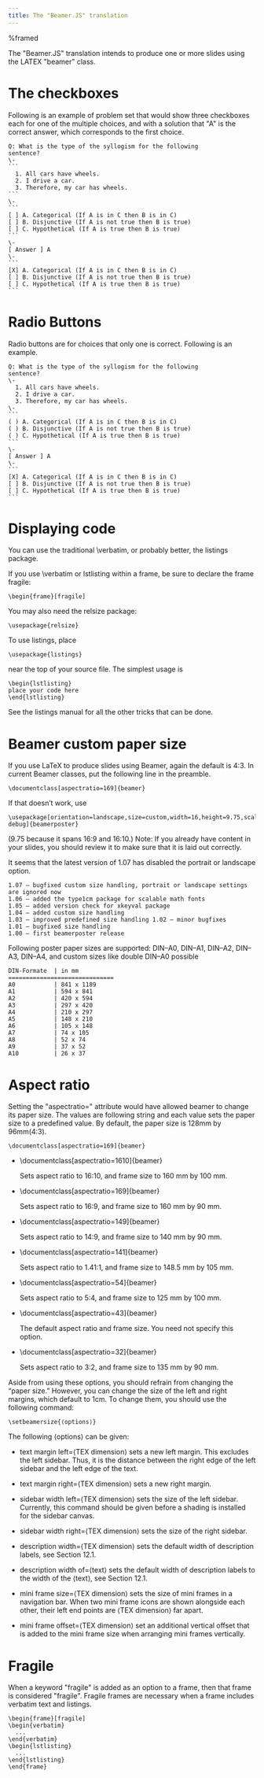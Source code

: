 ```yaml
---
title: The "Beamer.JS" translation
---
```


%framed

The "Beamer.JS" translation intends to produce one or more slides
using the LATEX "beamer" class.

# The checkboxes

Following is an example of problem set that would show
three checkboxes each for one of the multiple choices,
and with a solution that "A" is the correct answer,
which corresponds to the first choice.

    Q: What is the type of the syllogism for the following 
    sentence?
    \-    
    ```    
      1. All cars have wheels.
      2. I drive a car.
      3. Therefore, my car has wheels.
    ```
    \-
    ```    
    [ ] A. Categorical (If A is in C then B is in C)
    [ ] B. Disjunctive (If A is not true then B is true)
    [ ] C. Hypothetical (If A is true then B is true)
    ```
    \-
    [ Answer ] A
    \-
    ```    
    [X] A. Categorical (If A is in C then B is in C)
    [ ] B. Disjunctive (If A is not true then B is true)
    [ ] C. Hypothetical (If A is true then B is true)
    ```

# Radio Buttons

Radio buttons are for choices that only one is correct.
Following is an example.

    Q: What is the type of the syllogism for the following 
    sentence?
    \-
      1. All cars have wheels.
      2. I drive a car.
      3. Therefore, my car has wheels.
    \-
    ```    
    ( ) A. Categorical (If A is in C then B is in C)
    ( ) B. Disjunctive (If A is not true then B is true)
    ( ) C. Hypothetical (If A is true then B is true)
    ```
    \-
    [ Answer ] A
    \-
    ```    
    [X] A. Categorical (If A is in C then B is in C)
    [ ] B. Disjunctive (If A is not true then B is true)
    [ ] C. Hypothetical (If A is true then B is true)
    ```


# Displaying code

You can use the traditional \verbatim, or probably better, the
listings package.

If you use \verbatim or lstlisting within a frame, be sure to declare
the frame fragile:

    \begin{frame}[fragile]

You may also need the relsize package:

    \usepackage{relsize}

To use listings, place

    \usepackage{listings}

near the top of your source file. The simplest usage is

    \begin{lstlisting}
    place your code here
    \end{lstlisting}

See the listings manual for all the other tricks that can be done.


# Beamer custom paper size

If you use LaTeX to produce slides using Beamer, again the default is
4:3. In current Beamer classes, put the following line in the
preamble.

    \documentclass[aspectratio=169]{beamer}

If that doesn’t work, use

    \usepackage[orientation=landscape,size=custom,width=16,height=9.75,scale=0.5,
    debug]{beamerposter}

(9.75 because it spans 16:9 and 16:10.)
Note: If you already have content in your slides, you should review it to make sure that it is laid out
correctly. 

It seems that the latest version of 1.07 has disabled the portrait or landscape option.

```
1.07 – bugfixed custom size handling, portrait or landscape settings are ignored now 
1.06 – added the type1cm package for scalable math fonts
1.05 – added version check for xkeyval package
1.04 – added custom size handling
1.03 – improved predefined size handling 1.02 – minor bugfixes
1.01 – bugfixed size handling
1.00 – first beamerposter release
```

Following poster paper sizes are supported: DIN–A0, DIN–A1, DIN–A2,
DIN–A3, DIN–A4, and custom sizes like double DIN–A0 possible

```tabular
DIN-Formate  | in mm
==============================
A0           | 841 x 1189 
A1           | 594 x 841
A2           | 420 x 594
A3           | 297 x 420
A4           | 210 x 297
A5           | 148 x 210
A6           | 105 x 148
A7           | 74 x 105
A8           | 52 x 74
A9           | 37 x 52
A10          | 26 x 37
``` 





# Aspect ratio

Setting the "aspectratio=" attribute would have
allowed beamer to change its paper size. The values
are following string and each value sets the paper size to 
a predefined value. By default, the paper size is
128mm by 96mm(4:3).

    \documentclass[aspectratio=169]{beamer}


+ \documentclass[aspectratio=1610]{beamer}
  
  Sets aspect ratio to 16:10, and frame size to 160 mm by 100 mm.

+ \documentclass[aspectratio=169]{beamer}

  Sets aspect ratio to 16:9, and frame size to 160 mm by 90 mm.

+ \documentclass[aspectratio=149]{beamer}

  Sets aspect ratio to 14:9, and frame size to 140 mm by 90 mm.

+ \documentclass[aspectratio=141]{beamer}

  Sets aspect ratio to 1.41:1, and frame size to 148.5 mm by 105 mm.

+ \documentclass[aspectratio=54]{beamer}

  Sets aspect ratio to 5:4, and frame size to 125 mm by 100 mm.

+ \documentclass[aspectratio=43]{beamer}

  The default aspect ratio and frame size. You need not specify this option.

+ \documentclass[aspectratio=32]{beamer}

  Sets aspect ratio to 3:2, and frame size to 135 mm by 90 mm.


Aside from using these options, you should refrain from changing the
“paper size.” However, you can change the size of the left and right
margins, which default to 1cm. To change them, you should use the
following command:

    \setbeamersize{⟨options⟩}

The following ⟨options⟩ can be given:

* text margin left=⟨TEX dimension⟩ sets a new left margin. This
  excludes the left sidebar. Thus, it is the distance between the
  right edge of the left sidebar and the left edge of the text.

* text margin right=⟨TEX dimension⟩ sets a new right margin.

* sidebar width left=⟨TEX dimension⟩ sets the size of the left
  sidebar. Currently, this command should be given before a shading is
  installed for the sidebar canvas.

* sidebar width right=⟨TEX dimension⟩ sets the size of the right
  sidebar.

* description width=⟨TEX dimension⟩ sets the default width of
  description labels, see Section 12.1.

* description width of=⟨text⟩ sets the default width of description
  labels to the width of the ⟨text⟩, see Section 12.1.

* mini frame size=⟨TEX dimension⟩ sets the size of mini frames in a
  navigation bar. When two mini frame icons are shown alongside each
  other, their left end points are ⟨TEX dimension⟩ far apart.

* mini frame offset=⟨TEX dimension⟩ set an additional vertical offset
  that is added to the mini frame size when arranging mini frames
  vertically. 

  
# Fragile

When a keyword "fragile" is added as an option to a frame, then that frame is
considered "fragile". Fragile frames are necessary when a frame includes
verbatim text and listings. 

    \begin{frame}[fragile]
    \begin{verbatim}
      ...
    \end{verbatim}
    \begin{lstlisting}
      ...
    \end{lstlisting}
    \end{frame}






